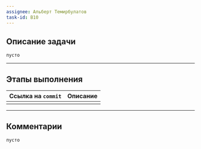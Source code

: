 ```yaml
---
assignee: Альберт Темирбулатов
task-id: B10
---
```

## **Описание задачи**

`пусто`

---
## **Этапы выполнения**

| Ссылка на `commit` | Описание |
| ------------------ | -------- |
|                    |          |

---
## **Комментарии**

`пусто`